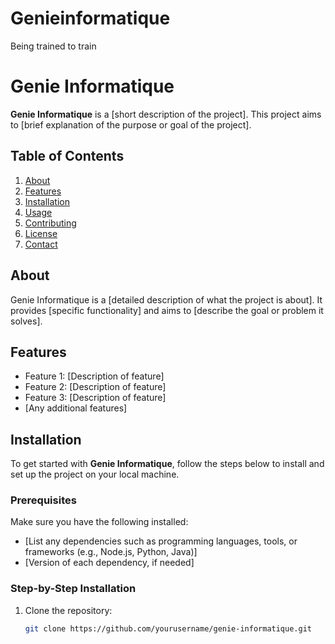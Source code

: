 # Genieinformatique
Being trained to train
# Genie Informatique

**Genie Informatique** is a [short description of the project]. This project aims to [brief explanation of the purpose or goal of the project]. 

## Table of Contents
1. [About](#about)
2. [Features](#features)
3. [Installation](#installation)
4. [Usage](#usage)
5. [Contributing](#contributing)
6. [License](#license)
7. [Contact](#contact)

## About
Genie Informatique is a [detailed description of what the project is about]. It provides [specific functionality] and aims to [describe the goal or problem it solves].

## Features
- Feature 1: [Description of feature]
- Feature 2: [Description of feature]
- Feature 3: [Description of feature]
- [Any additional features]

## Installation
To get started with **Genie Informatique**, follow the steps below to install and set up the project on your local machine.

### Prerequisites
Make sure you have the following installed:
- [List any dependencies such as programming languages, tools, or frameworks (e.g., Node.js, Python, Java)]
- [Version of each dependency, if needed]

### Step-by-Step Installation
1. Clone the repository:
   ```bash
   git clone https://github.com/yourusername/genie-informatique.git
